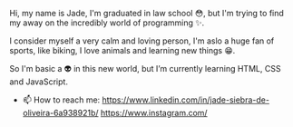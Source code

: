 Hi, my name is Jade, I'm graduated in law school :flushed:, but I'm trying to find my away on the incredibly world of programming :sparkles:. 

I consider myself a very calm and loving person, I'm aslo a huge fan of sports, like biking, I love animals and learning new things :grin:.


So I'm basic a :alien: in this new world, but I’m currently learning HTML, CSS and JavaScript. 

- 📫 How to reach me: https://www.linkedin.com/in/jade-siebra-de-oliveira-6a938921b/
                      https://www.instagram.com/

<!---
Siebrex/Siebrex is a ✨ special ✨ repository because its `README.md` (this file) appears on your GitHub profile.
You can click the Preview link to take a look at your changes.
--->
